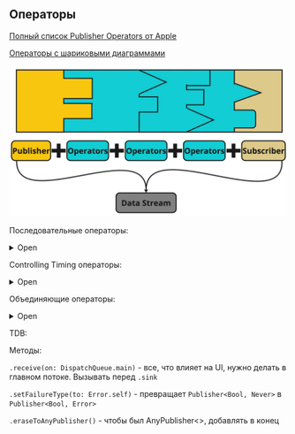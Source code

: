 ## Операторы

[Полный список Publisher Operators от Apple](https://developer.apple.com/documentation/combine/publishers-merge-publisher-operators)

[Операторы с шариковыми диаграммами](https://tanaschita.com/20221121-cheatsheet-combine-operators/)

![](https://github.com/eldaroid/pictures/blob/master/iOSWiki/Swift/Combine.jpg?raw=true)

Последовательные операторы:

<details><summary>Open</summary>
<p>

* .first, .first(where:)
* .last, .last(where:)
* .output(at:), .output(in:)
* .count
* .contains, .contains(where:)
* .allSatisfy
* .reduce

</p>
</details>



Controlling Timing операторы:

<details><summary>Open</summary>
<p>

* delay - 
* debounce - операция фильтрации. При получении значения делается пауза в заданный интервал времени и отправляется последнее и __**единственное**__ значение. Если в заданный интервал приходит новое значение, то отсчет паузы возобновляется
![](https://github.com/eldaroid/pictures/blob/master/iOSWiki/Swift/debounce.jpeg?raw=true)
![](https://github.com/eldaroid/pictures/blob/master/iOSWiki/Swift/debounce2.jpeg?raw=true)
    > Пример: Панель поиска, где пользователи могут вводить поисковые запросы. Если пользователь продолжает печатать в течение n периода, период ожидания возобновляется, гарантируя, что вызов API будет выполнен только после небольшой паузы в наборе текста.
* throttle - операция фильтрации. Cобирает несколько результатов с течением времени и отправляет один результат, но делает это с фиксированными временными окнами
![](https://github.com/eldaroid/pictures/blob/master/iOSWiki/Swift/throttle.jpeg?raw=true)
![](https://github.com/eldaroid/pictures/blob/master/iOSWiki/Swift/throttle2.jpeg?raw=true)
    > Пример: Ккнопка, которую пользователи могут нажимать, вы хотите обрабатывать нажатия, но не допускать случайных множественных нажатий в быстрой последовательности. `throttle` гарантирует, что событие нажатия кнопки обрабатывается только один раз каждые 500 миллисекунд, независимо от того, сколько раз была нажата кнопка.
    
* measure interval -

</p>
</details>



Объединяющие операторы:

<details><summary>Open</summary>
<p>

* .prepend
* .append
* .switchToLatest
* .merge(with:)
* .combineLatest
* .zip

</p>
</details>



TDB: 

Методы: 

`.receive(on: DispatchQueue.main)` - все, что влияет на UI, нужно делать в главном потоке. Вызывать перед `.sink`

`.setFailureType(to: Error.self)` - превращает `Publisher<Bool, Never>` в `Publisher<Bool, Error>`

`.eraseToAnyPublisher()` - чтобы был AnyPublisher<>, добавлять в конец